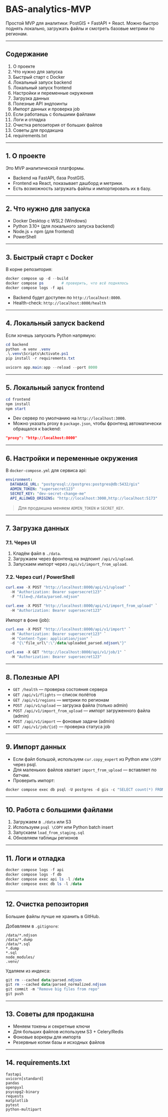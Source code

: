 
# BAS-analytics-MVP

Простой MVP для аналитики: PostGIS + FastAPI + React. Можно быстро поднять локально, загружать файлы и смотреть базовые метрики по регионам.

---

## Содержание

1. О проекте
2. Что нужно для запуска
3. Быстрый старт с Docker
4. Локальный запуск backend
5. Локальный запуск frontend
6. Настройки и переменные окружения
7. Загрузка данных
8. Полезные API эндпоинты
9. Импорт данных и проверка job
10. Если работаешь с большими файлами
11. Логи и отладка
12. Очистка репозитория от больших файлов
13. Советы для продакшна
14. requirements.txt

---

## 1. О проекте

Это MVP аналитической платформы.

* Backend на FastAPI, база PostGIS.
* Frontend на React, показывает дашборд и метрики.
* Есть возможность загружать файлы и импортировать их в базу.

---

## 2. Что нужно для запуска

* Docker Desktop с WSL2 (Windows)
* Python 3.10+ (для локального запуска backend)
* Node.js + npm (для frontend)
* PowerShell

---

## 3. Быстрый старт с Docker

В корне репозитория:

```powershell
docker compose up -d --build
docker compose ps        # проверить, что всё поднялось
docker compose logs -f api
```

* Backend будет доступен по `http://localhost:8000`.
* Health-check: `http://localhost:8000/health`

---

## 4. Локальный запуск backend

Если хочешь запускать Python напрямую:

```powershell
cd backend
python -m venv .venv
.\.venv\Scripts\Activate.ps1
pip install -r requirements.txt

uvicorn app.main:app --reload --port 8000
```

---

## 5. Локальный запуск frontend

```powershell
cd frontend
npm install
npm start
```

* Dev сервер по умолчанию на `http://localhost:3000`.
* Можно указать proxy в `package.json`, чтобы фронтенд автоматически обращался к backend:

```json
"proxy": "http://localhost:8000"
```

---

## 6. Настройки и переменные окружения

В `docker-compose.yml` для сервиса api:

```yaml
environment:
  DATABASE_URL: "postgresql://postgres:postgres@db:5432/gis"
  ADMIN_TOKEN: "supersecret123"
  SECRET_KEY: "dev-secret-change-me"
  API_ALLOWED_ORIGINS: "http://localhost:3000,http://localhost:5173"
```

> Для продакшна меняем `ADMIN_TOKEN` и `SECRET_KEY`.

---

## 7. Загрузка данных

### 7.1. Через UI

1. Кладём файл в `./data`.
2. Загружаем через фронтенд на эндпоинт `/api/v1/upload`.
3. Запускаем импорт через `/api/v1/import_from_upload`.

### 7.2. Через curl / PowerShell

```powershell
curl.exe -X POST "http://localhost:8000/api/v1/upload" `
  -H "Authorization: Bearer supersecret123" `
  -F "file=@./data/parsed.ndjson"

curl.exe -X POST "http://localhost:8000/api/v1/import_from_upload" `
  -H "Authorization: Bearer supersecret123"
```

Импорт в фоне (job):

```powershell
curl.exe -X POST "http://localhost:8000/api/v1/import" `
  -H "Authorization: Bearer supersecret123" `
  -H "Content-Type: application/json" `
  -d "{\"file_url\":\"/data/uploaded_parsed.ndjson\"}"

curl.exe -X GET "http://localhost:8000/api/v1/job/1" `
  -H "Authorization: Bearer supersecret123"
```

---

## 8. Полезные API

* `GET /health` — проверка состояния сервера
* `GET /api/v1/flights` — список полётов
* `GET /api/v1/regions` — метрики по регионам
* `POST /api/v1/upload` — загрузка файла (только admin)
* `POST /api/v1/import_from_upload` — импорт загруженного файла (admin)
* `POST /api/v1/import` — фоновые задачи (admin)
* `GET /api/v1/job/{id}` — проверка статуса job

---

## 9. Импорт данных

* Если файл большой, используем `cur.copy_expert` из Python или `\COPY` через psql.
* Для маленьких файлов хватает `import_from_upload` — вставляет по батчам.
* Проверить импорт:

```powershell
docker compose exec db psql -U postgres -d gis -c "SELECT count(*) FROM staging_raw;"
```

---

## 10. Работа с большими файлами

1. Загружаем в `./data` или S3
2. Используем `psql \COPY` или Python batch insert
3. Запускаем `load_from_staging.sql`
4. Обновляем таблицы регионов

---

## 11. Логи и отладка

```powershell
docker compose logs -f api
docker compose logs -f db
docker compose exec api ls -l /data
docker compose exec db ls -l /data
```

---

## 12. Очистка репозитория

Большие файлы лучше не хранить в GitHub.

Добавляем в `.gitignore`:

```
/data/*.ndjson
/data/*.dump
/data/*.sql
*.dump
*.sql
node_modules/
.venv/
```

Удаляем из индекса:

```powershell
git rm --cached data/parsed.ndjson
git rm --cached data/parsed_normalized.ndjson
git commit -m "Remove big files from repo"
git push
```

---

## 13. Советы для продакшна

* Меняем токены и секретные ключи
* Для больших файлов используем S3 + Celery/Redis
* Фоновые воркеры для импорта
* Резервные копии базы и исходных файлов

---

## 14. requirements.txt

```
fastapi
uvicorn[standard]
pandas
openpyxl
psycopg2-binary
requests
matplotlib
pytest
python-multipart
```

